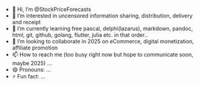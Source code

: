 - 👋 Hi, I’m @StockPriceForecasts
- 👀 I’m interested in uncensored information sharing, distribution, delivery and receipt
- 🌱 I’m currently learning free pascal, delphi(lazarus), markdown, pandoc, html, git, github, golang, flutter, julia etc. in that order..
- 💞️ I’m looking to collaborate in 2025 on eCommerce, digital monetization, affiliate promotion 
- 📫 How to reach me (too busy right now but hope to communicate soon, maybe 2025) ...
- 😄 Pronouns: ...
- ⚡ Fun fact: ...

<!---
StockPriceForecasts/StockPriceForecasts is a ✨ special ✨ repository because its `README.md` (this file) appears on your GitHub profile.
You can click the Preview link to take a look at your changes.
--->
